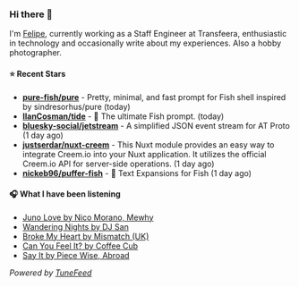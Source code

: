 ### Hi there 👋

I'm [Felipe](https://felipevm.com), currently working as a Staff Engineer at Transfeera, enthusiastic in technology and occasionally write about my experiences. Also a hobby photographer.

#### ⭐ Recent Stars
- **[pure-fish/pure](https://github.com/pure-fish/pure)** - Pretty, minimal, and fast prompt for Fish shell inspired by sindresorhus/pure (today)
- **[IlanCosman/tide](https://github.com/IlanCosman/tide)** - 🌊 The ultimate Fish prompt. (today)
- **[bluesky-social/jetstream](https://github.com/bluesky-social/jetstream)** - A simplified JSON event stream for AT Proto (1 day ago)
- **[justserdar/nuxt-creem](https://github.com/justserdar/nuxt-creem)** - This Nuxt module provides an easy way to integrate Creem.io into your Nuxt application. It utilizes the official Creem.io API for server-side operations. (1 day ago)
- **[nickeb96/puffer-fish](https://github.com/nickeb96/puffer-fish)** - 🐡 Text Expansions for Fish (1 day ago)

#### 🎧 What I have been listening
- [Juno Love by Nico Morano, Mewhy](https://open.spotify.com/track/3FLkS2oPHsvaQUBRCU7pFc)
- [Wandering Nights by DJ San](https://open.spotify.com/track/6MhG1NtHedKyWUZWGtixxI)
- [Broke My Heart by Mismatch (UK)](https://open.spotify.com/track/1LzVmxwyn7ASsiFOFW9VOP)
- [Can You Feel It? by Coffee Cub](https://open.spotify.com/track/5ebQzc6OSS8o4Iztb0cPw2)
- [Say It by Piece Wise, Abroad](https://open.spotify.com/track/5oLYCajwpYt0GwqKu8aBvt)

_Powered by [TuneFeed](https://tunefeed.app?ref=github.com)_
